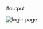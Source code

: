 #output

![login page](https://github.com/user-attachments/assets/15800bdd-b5ab-4b76-a238-c932938ff1da)
